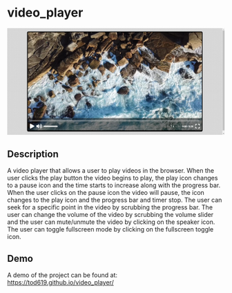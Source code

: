 # video_player

![project image](project-image.PNG)

## Description

A video player that allows a user to play videos in the browser. When the user clicks the play button the video begins to play, the play icon changes to a pause icon and the time starts to increase along with the progress bar. When the user clicks on the pause icon the video will pause, the icon changes to the play icon and the progress bar and timer stop. The user can seek for a specific point in the video by scrubbing the progress bar. The user can change the volume of the video by scrubbing the volume slider and the user can mute/unmute the video by clicking on the speaker icon. The user can toggle fullscreen mode by clicking on the fullscreen toggle icon.

## Demo

A demo of the project can be found at: https://tod619.github.io/video_player/
